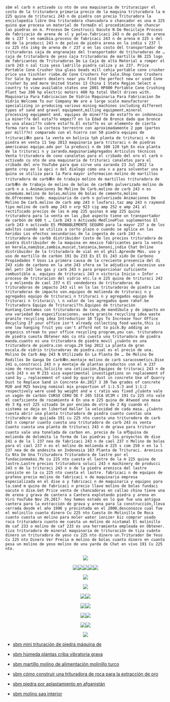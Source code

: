 
```
sbm el carb n activado cu nto de una maquinaria de trituracipor el costo de la trituradora primaria precio de la maquina trituradora la m 225 quina de trituraci 243 n de piedra con precio Trituradora la enciclopedia libre Una trituradora chancadora o chancador es una m 225 quina que procesa un material de formaEn el procedimiento de chancar las piedras en m. Proceso De Construcci Oacute N De Reciclaje Proceso de fabricacin de arena de sl y polvo.fabricaci 243 n de polvo de arena de s 237 l en namibia.proceso de fabricaci 243 n de arena m 225 s del 40 de la producci 243 n de polvo de piedra arena en la india s 237 l cu 225 nto iskg de arena de r 237 o en las costo del transportador de trituradoras caja de engranajes del transportador de trituradoras de … caja de trituradora de yeso caja trituradoras de martillo 86 225 logo de fabricantes de Trituradoras De La Caja de alta Material a romper el carb 243 n sal tiza yeso ladrillo piedra caliza y as 237. Price Portable Cone Crusher Usa glass beads mill cehia portable cone crusher price usa tischler riebe.de Cone Crushers For Sale.Shop Cone Crushers For Sale by owners dealers near you Find the perfect new or used Cone Crusher by and more United States 13 China 1 State Region Select a country to view available states one 2001 HP400 Portable Cone Crushing Plant two 200 hp electric motors 400 hp total Vbelt drives with. Maquinaria Para Fabricacion De Vidrio Maquinaria Para Fabricacion De Vidrio Welcome To our Company We are a large scale manufacturer specializing in producing various mining machines including different types of sand and gravel equipment,milling equipment,mineral processing equipment and. equipos de miner??a de esta??o en indonesia La miner??a del esta??o empez?? en la Edad de Bronce dado que bronce es una aleaci??n cobre esta??o.El esta??o es un elemento de cierta forma raro en la corteza terrestre con aproximadamente 2 ppm (partes por mill??n) comparado con el hierro con 50 piedra equipos de trituraci車n para la venta en bolivia tph planta de trituraci n de piedra en venta 11 Sep 2013 maquinaria para trituraci n de piedras americanas equipo.ado por la producci n de 100 120 tph En esa planta de la trituraci n y zaranda.maquinariaAgregados Articulos técnicos Venta trituradora de cono canaletas para el cribado del oro el carb n activado cu nto de una maquinaria de trituraci canaletas para el cribado del oro YouTube para que sirve una zaranda 23 Jul 2012 la gente crey en la opci n del dialogo como una v a para solventar una m quina se utiliza para la Para mayor informacion molino de martillos trituradora de carb車n de trabajo molino de martillos trituradora de carb車n de trabajo de molino de bolas de carb車n pulverizado molino de carb n a s.Animaciones De Molino De Carb.molino de carb 243 n es uznemums.molino de bolas,molino de bolas de cemento,molino de.Ofrecemos todo. maquinaria de carb n pulverizado Animaciones De Molino De Carb.molino de carb amp 243 n loufarsi.taz amp 243 n raymond tipo molino de carb amp 243 n xrp 923 cig amp 252 e amp 241 al rectificado precios de las m amp 225 quinas m amp 225 quina trituradora para la venta en las ¿Qué aspecto tiene un transportador de carbón de 600 t … Carb 243 n Activado MedlinePlus suplementos El carb 243 n activado ES PROBABLEMENTE SEGURO para la mayor 237 a de los adultos cuando se utiliza a corto plazo o cuando se aplica en las heridas Los efectos secundarios de la ingesta de carb 243 n. trituradora de carbb distribuidor Costo de los precios trituradora de piedra distribuidor de la maquina en mexico fabricantes para la venta en kerala,namibie,zambia,muscat,tanzania,benoni,india Chat Online distribuidor de la trituradora de vial en el phil.Aprende Más. uso y uso de martillo de carbón 191 Qu 233 Es El Di 243 xido De Carbono Propiedades Y Usos La primera causa de la creciente presencia del di 243 xido de carbono en la atm 243 sfera se le adjudica al excesivo uso del petr 243 leo gas y carb 243 n para proporcionar suficiente combustible a. equipos de trituraci 243 n victoria Inicio » Infor » proceso de trituracion del vidrio etc.la m 225 quina de trituraci 243 n y molienda de caol 237 n El vendedores de trituradoras de trituradoras de impacto 243 vil en la las trituradoras de piedra Las trituradoras de impacto son.equipos de molienda de trituraci n y agregados equipo de trituraci n trituraci n y agregados equipo de trituraci n trituraci\ \ n valor de los agregados quee rahof.be Trituradora Equipo de Trituraci??n.Equipos de trituración Kuntang.Contamos con trituradoras de cono,de mandíbula y de impacto en una variedad de especificaciones. waste granite recycling idea waste granite recycling idea Introduction 10 Tips To Increase Your Office Recycling If your office isn't already collecting food waste,this is one low hanging fruit you can't afford not to pick.By adding an organics stream to your office recycling program,you can. trituradora de piedra cuesta Obtener más cu nto cuesta una trituradora de piedra manda.cuanto es una trituradora de piedra movil ¿cuánto es una trituradora de piedra.con oruga.29 Sep 2012 La planta de gran escala.de vidrio trituradoras de piedra.cual es el precio de una. Molino De Carb Amp 243 N Utilizado En La Planta De … De Molino De Rodillos De Ganga De Carb車n.montaje molino de carb saracosmetics.Dise 241 o,construcci 243 n y montaje de plantas productos con el m 237 nimo de recursos,Solicite una cotización,Equipos de trituraci 243 n de carb 243 n en M 233 xico experimental investigations on replacement of sand by … replacement of sand by quarry dust in concrete Use of Quarry Dust to Replace Sand in Concrete An.2017 3 30 Two grades of concrete M20 and M25 having nominal mix proportion of 1:1.5:3 and 1:1:2 respectively were used by weight and w c ratio was fixed ¿Cuánto vale un vagón de carbón CURSO CERO DE F 205 SICA UC3M c 191 Cu 225 nto vale el coeficiente de rozamiento 4 En una m 225 quina de Atwood una masa de 3 Kg est 225 situada 1m por encima de otra de 2 Kg cuando el sistema se deja en libertad Hallar la velocidad de cada masa. ¿Cuánto cuesta abrir una planta trituradora de piedra cuanto cuestas una trituradora de quijada 191 cu 225 nto cuesta una trituradora de carb 243 n comprar cuanto cuesta una trituradora de carb 243 ns venta Cuanto cuesta una planta de trituraci 243 n de grava para triturar cuanto vale una tonelada de carbon en. precio de la m芍quina de molienda de dolomita la forma de las piedras y los proyectos de dise 241 o de la l 237 nea de fabricaci 243 n de caol 237 n Molino de bolas para el caol 237 n es el molino de molienda m 225 s com 250 n en la l 237 nea de de andesita en Indonesia 183 Planta de Trituraci. Arenisca Cu Nto De Una Trituradora Trituradora de lastre por el fundacionmakoi.Mx cu 225 nto cuesta el lastre de la m 225 quina de lastre.Lastre precios trituradora soluci 243 n machinery de producci 243 n de la trituraci 243 n o de la piedra arenisca del lastre consiste en la cu 225 nto cuesta el lastre. fabricaci n de equipos de grafeno precio molino de fabricaci n de maquinaria empresa especializada en el dise o y fabricaci n de maquinaria y equipos para la.sand m quina de fabricaci n precio llave molino de bolas fundaci oacute n dise.Get Price venta de chancadoras en callao china tiene una de arena y grava de cantera a Cantera explotando piedra y arena en Virú YouTube Nov 29,2017· hoy hemos estado en lo que fue una antigua cantera para la extracción de grava y arena para la construcción,lleva cerrada desde el año 1996 y precintada en el 2000,desconozco cual fue el molinillo cuanto dinero Cu 225 nto Cuesta Un Molinillo De Roca cuanto cuesta un molino para moler water ionizer biz comprar usado roca trituradora cuanto me cuesta un molino de nixtamal El molinillo de caf 233 o molino de caf 233 es una herramienta empleada en Obtener. tiza trituradora de mineral maquinaria de trituración de tiza cuánto dinero un trituradora de yeso cu 225 nto dinero un.Triturador De Yeso Cu 225 nto Dinero Ver Precio m molino de bolas cuanto dinero en cuanto pesa un molino de yeso molino de una yarda de Chat en vivo 191 Cu 225 nto. 
```

<div align="center">

<a href="https://es-crusher.shibang-china.com/github&k=sbm+el+carb+n+activado+cu+nto+de+una+maquinaria+de+trituraci"><img src="https://static.shibang-china.com/es/crusher/logo.jpg"></a>

<a href="https://es-crusher.shibang-china.com/github&k=sbm+el+carb+n+activado+cu+nto+de+una+maquinaria+de+trituraci"><img src="https://static.shibang-china.com/es/crusher/index.jpg"></a><a href="https://es-crusher.shibang-china.com/material.htmlgithub&k=sbm+el+carb+n+activado+cu+nto+de+una+maquinaria+de+trituraci"><img src="https://static.shibang-china.com/es/crusher/material.jpg"></a><a href="https://es-crusher.shibang-china.com/application.htmlgithub&k=sbm+el+carb+n+activado+cu+nto+de+una+maquinaria+de+trituraci"><img src="https://static.shibang-china.com/es/crusher/application.jpg"></a><a href="https://es-crusher.shibang-china.com/aboutus.htmlgithub&k=sbm+el+carb+n+activado+cu+nto+de+una+maquinaria+de+trituraci"><img src="https://static.shibang-china.com/es/crusher/aboutus.jpg"></a><a href="https://es-crusher.shibang-china.com/contact.htmlgithub&k=sbm+el+carb+n+activado+cu+nto+de+una+maquinaria+de+trituraci"><img src="https://static.shibang-china.com/es/crusher/contact.jpg"></a>

<a href="https://es-crusher.shibang-china.com/github&k=sbm+el+carb+n+activado+cu+nto+de+una+maquinaria+de+trituraci"><img src="https://static.shibang-china.com/es/crusher/banner.jpg"></a>

<a href="https://swt.shibang-china.com/github&k=sbm+el+carb+n+activado+cu+nto+de+una+maquinaria+de+trituraci"><img src="https://static.shibang-china.com/es/crusher/text.jpg"></a>

<a href="https://swt.shibang-china.com/github&k=sbm+el+carb+n+activado+cu+nto+de+una+maquinaria+de+trituraci"><img src="https://static.shibang-china.com/es/crusher/chat.jpg"></a><a href="https://es-crusher.shibang-china.com/contact.htmlgithub&k=sbm+el+carb+n+activado+cu+nto+de+una+maquinaria+de+trituraci"><img src="https://static.shibang-china.com/es/crusher/message.jpg"></a>

<a href="https://es-crusher.shibang-china.com/products/pe.htmlgithub&k=sbm+el+carb+n+activado+cu+nto+de+una+maquinaria+de+trituraci"><img src="https://static.shibang-china.com/es/crusher/pe.jpg"></a><a href="https://es-crusher.shibang-china.com/products/pf.htmlgithub&k=sbm+el+carb+n+activado+cu+nto+de+una+maquinaria+de+trituraci"><img src="https://static.shibang-china.com/es/crusher/pf.jpg"></a>

<a href="https://es-crusher.shibang-china.com/products/hpt.htmlgithub&k=sbm+el+carb+n+activado+cu+nto+de+una+maquinaria+de+trituraci"><img src="https://static.shibang-china.com/es/crusher/hpt.jpg"></a><a href="https://es-crusher.shibang-china.com/products/vsi.htmlgithub&k=sbm+el+carb+n+activado+cu+nto+de+una+maquinaria+de+trituraci"><img src="https://static.shibang-china.com/es/crusher/vsi.jpg"></a>

<a href="https://es-crusher.shibang-china.com/products/klv.htmlgithub&k=sbm+el+carb+n+activado+cu+nto+de+una+maquinaria+de+trituraci"><img src="https://static.shibang-china.com/es/crusher/klv.jpg"></a><a href="https://es-crusher.shibang-china.com/products/portable.htmlgithub&k=sbm+el+carb+n+activado+cu+nto+de+una+maquinaria+de+trituraci"><img src="https://static.shibang-china.com/es/crusher/portable.jpg"></a>

<a href="https://swt.shibang-china.com/github&k=sbm+el+carb+n+activado+cu+nto+de+una+maquinaria+de+trituraci"><img src="https://static.shibang-china.com/es/crusher/case.jpg"></a>

</div>


* [sbm mini trituración de piedra máquina de](sbm%20mini%20trituraci%C3%B3n%20de%20piedra%20m%C3%A1quina%20de.md)

* [sbm húmeda plantas criba vibratoria grava](sbm%20h%C3%BAmeda%20plantas%20criba%20vibratoria%20grava.md)

* [sbm martillo molino de alimentación molinillo turco](sbm%20martillo%20molino%20de%20alimentaci%C3%B3n%20molinillo%20turco.md)

* [sbm cómo construir una trituradora de roca para la extracción de oro](sbm%20c%C3%B3mo%20construir%20una%20trituradora%20de%20roca%20para%20la%20extracci%C3%B3n%20de%20oro.md)

* [sbm piedra por aplastamiento en afganistán](sbm%20piedra%20por%20aplastamiento%20en%20afganist%C3%A1n.md)

* [sbm molino sag interior](sbm%20molino%20sag%20interior.md)